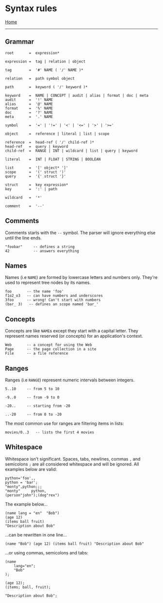  # Syntax rules

[Home](../README.md)

---

## Grammar

```
root       =  expression*

expression =  tag | relation | object

tag        =  '#' NAME ( '/' NAME )*

relation   =  path symbol object

path       =  keyword ( '/' keyword )*

keyword    =  NAME | CONCEPT | audit | alias | format | doc | meta
audit      =  '!' NAME
alias      =  '@' NAME
format     =  '%' NAME
doc        =  '?' NAME
meta       =  '.' NAME

symbol     =  '=' | '!=' | '<' | '<=' | '>' | '>='

object     =  reference | literal | list | scope

reference  =  head-ref ( '/' child-ref )*
head-ref   =  query | keyword
child-ref  =  RANGE | INT | wildcard | list | query | keyword

literal    =  INT | FLOAT | STRING | BOOLEAN

list       =  '[' object* ']'
scope      =  '(' struct ')'
query      =  '{' struct '}'

struct     =  key expression*
key        =  ':' | path

wildcard   =  '*'

comment    =  '--'
```


## Comments

Comments starts with the `--` symbol. The parser will ignore everything else until the line ends.

```
"foobar"     -- defines a string
42           -- answers everything
```


## Names

Names (i.e `NAME`) are formed by lowercase letters and numbers only.
They're used to represent tree nodes by its names.

```
foo       -- the name 'foo'
f1o2_o3   -- can have numbers and underscores
3foo      -- wrong! Can't start with numbers
(bar_ 3)   -- defines an scope named 'bar_'
```


## Concepts

Concepts are like `NAME`s except they start with a capital letter.
They represent names reserved (or concepts) for an application's context.

```
Web       -- a concept for using the Web
Page      -- the page collection in a site
File      -- a file reference
```


## Ranges

Ranges (i.e `RANGE`) represent numeric intervals between integers.

```
5..10     -- from 5 to 10

-9..0     -- from -9 to 0

-20..     -- starting from -20

..-20     -- from 0 to -20
```

The most common use for ranges are filtering items in lists:

```
movies/0..3   -- lists the first 4 movies
```


## Whitespace

Whitespace isn't significant. Spaces, tabs, newlines, commas `,` and semicolons `;` are all considered whitespace and will be ignored. All examples below are valid:

```
python='foo',,
python = 'bar';
"monty",python;;;
"monty"     python,
(person"john");(dog"rex")
```

The example below...

```
(name lang = "en"  "Bob")
(age 12)
(items ball fruit)
"Description about Bob"
```

...can be rewritten in one line...

```
(name "Bob") (age 12) (items ball fruit) "Description about Bob"
```

...or using commas, semicolons and tabs:

```
(name
    lang="en";
    "Bob"
);

(age 12);
(items; ball, fruit);

"Description about Bob";
```
